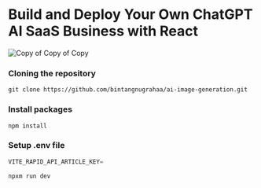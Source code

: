 # Build and Deploy Your Own ChatGPT AI SaaS Business with React
![Copy of Copy of Copy]()

### Cloning the repository

```shell
git clone https://github.com/bintangnugrahaa/ai-image-generation.git
```

### Install packages

```shell
npm install
```

### Setup .env file


```js
VITE_RAPID_API_ARTICLE_KEY=
```

```shell
npxm run dev

```